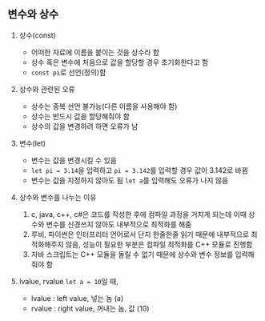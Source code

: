 ## 변수와 상수
1. 상수(const)
   - 어떠한 자료에 이름을 붙이는 것을 상수라 함
   - 상수 혹은 변수에 처음으로 값을 할당할 경우 초기화한다고 함
   - `const pi`로 선언(정의)함

2. 상수와 관련된 오류
    - 상수는 중복 선언 불가능(다른 이름을 사용해야 함)
    - 상수는 반드시 값을 할당해줘야 함
    - 상수의 값을 변경하려 하면 오류가 남

3. 변수(let)
    - 변수는 값을 변경시킬 수 있음
    - `let pi = 3.14`을 입력하고 `pi = 3.142`를 입력할 경우 값이 3.142로 바뀜
    - 변수는 값을 지정하지 않아도 됨 `let a`를 입력해도 오류가 나지 않음

4. 상수와 변수를 나누는 이유
   1. c, java, c++, c#은 코드를 작성한 후에 컴파일 과정을 거치게 되는데 이때 상수와 변수를 신경쓰지 않아도 내부적으로 최적화를 해줌
   2. 루비, 파이썬은 인터프리터 언어로서 단지 한줄한줄 읽기 때문에 내부적으로 최적화해주지 않음, 성능이 필요한 부분은 컴파일 최적화를 C++ 모듈로 진행함
   3. 자바 스크립트는 C++ 모듈을 돌릴 수 없기 때문에 상수와 변수 정보를 입력해줘야 함

5. lvalue, rvalue
`let a = 10`일 때,
   - lvalue : left value, 넣는 놈 (a)
   - rvalue : right value, 꺼내는 놈, 값 (10)